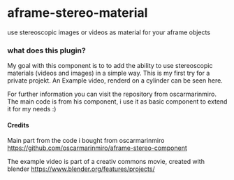 # aframe-stereo-material

use stereoscopic images or videos as material for your aframe objects

### what does this plugin?

My goal with this component is to to add the ability to use stereoscopic materials (videos and images) in
a simple way. This is my first try for a private projekt. An Example video, renderd on a cylinder can be seen
here.

For further information you can visit the repository from oscarmarinmiro. The main code is from his component,
i use it as basic component to extend it for my needs :)   


#### Credits

Main part from the code i bought from oscarmarinmiro https://github.com/oscarmarinmiro/aframe-stereo-component

The example video is part of a creativ commons movie, created with blender https://www.blender.org/features/projects/
